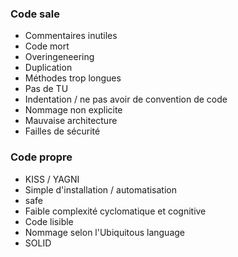 ### Code sale
- Commentaires inutiles
- Code mort
- Overingeneering
- Duplication
- Méthodes trop longues
- Pas de TU
- Indentation / ne pas avoir de convention de code
- Nommage non explicite
- Mauvaise architecture
- Failles de sécurité

### Code propre
- KISS / YAGNI
- Simple d'installation / automatisation
- safe
- Faible complexité cyclomatique et cognitive
- Code lisible
- Nommage selon l'Ubiquitous language
- SOLID